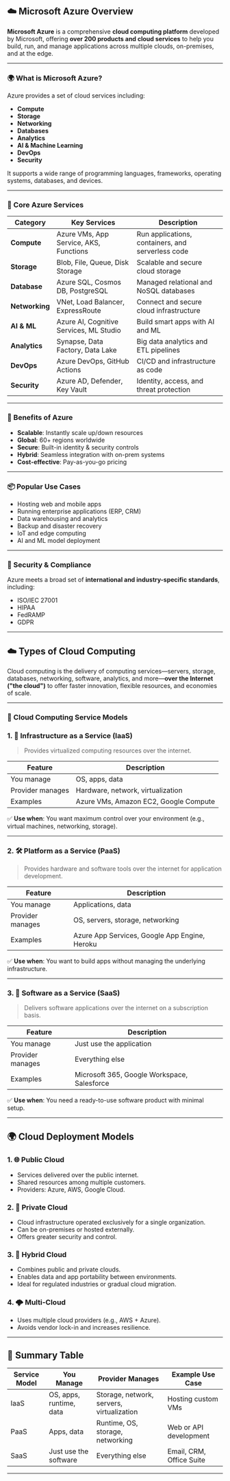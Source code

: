 ## ☁️ Microsoft Azure Overview

**Microsoft Azure** is a comprehensive **cloud computing platform** developed by Microsoft, offering **over 200 products and cloud services** to help you build, run, and manage applications across multiple clouds, on-premises, and at the edge.

---

### 🌍 What is Microsoft Azure?

Azure provides a set of cloud services including:

- **Compute**
- **Storage**
- **Networking**
- **Databases**
- **Analytics**
- **AI & Machine Learning**
- **DevOps**
- **Security**

It supports a wide range of programming languages, frameworks, operating systems, databases, and devices.

---

### 🧱 Core Azure Services

| Category          | Key Services                                 | Description                                        |
|-------------------|----------------------------------------------|----------------------------------------------------|
| **Compute**       | Azure VMs, App Service, AKS, Functions       | Run applications, containers, and serverless code  |
| **Storage**       | Blob, File, Queue, Disk Storage              | Scalable and secure cloud storage                  |
| **Database**      | Azure SQL, Cosmos DB, PostgreSQL             | Managed relational and NoSQL databases             |
| **Networking**    | VNet, Load Balancer, ExpressRoute            | Connect and secure cloud infrastructure            |
| **AI & ML**       | Azure AI, Cognitive Services, ML Studio      | Build smart apps with AI and ML                    |
| **Analytics**     | Synapse, Data Factory, Data Lake             | Big data analytics and ETL pipelines               |
| **DevOps**        | Azure DevOps, GitHub Actions                 | CI/CD and infrastructure as code                   |
| **Security**      | Azure AD, Defender, Key Vault                | Identity, access, and threat protection            |

---

### 🚀 Benefits of Azure

- **Scalable**: Instantly scale up/down resources
- **Global**: 60+ regions worldwide
- **Secure**: Built-in identity & security controls
- **Hybrid**: Seamless integration with on-prem systems
- **Cost-effective**: Pay-as-you-go pricing

---

### 📦 Popular Use Cases

- Hosting web and mobile apps
- Running enterprise applications (ERP, CRM)
- Data warehousing and analytics
- Backup and disaster recovery
- IoT and edge computing
- AI and ML model deployment

---

### 🔐 Security & Compliance

Azure meets a broad set of **international and industry-specific standards**, including:

- ISO/IEC 27001
- HIPAA
- FedRAMP
- GDPR
---

## ☁️ Types of Cloud Computing

Cloud computing is the delivery of computing services—servers, storage, databases, networking, software, analytics, and more—**over the Internet ("the cloud")** to offer faster innovation, flexible resources, and economies of scale.

---

### 🧱 Cloud Computing Service Models

### 1. 🔧 Infrastructure as a Service (IaaS)

> Provides virtualized computing resources over the internet.

| Feature          | Description                           |
|------------------|---------------------------------------|
| You manage       | OS, apps, data                        |
| Provider manages | Hardware, network, virtualization     |
| Examples         | Azure VMs, Amazon EC2, Google Compute |

✅ **Use when**: You want maximum control over your environment (e.g., virtual machines, networking, storage).

---

### 2. 🛠️ Platform as a Service (PaaS)

> Provides hardware and software tools over the internet for application development.

| Feature           | Description                                   |
|-------------------|-----------------------------------------------|
| You manage        | Applications, data                            |
| Provider manages  | OS, servers, storage, networking              |
| Examples          | Azure App Services, Google App Engine, Heroku |

✅ **Use when**: You want to build apps without managing the underlying infrastructure.

---

### 3. 🧩 Software as a Service (SaaS)

> Delivers software applications over the internet on a subscription basis.

| Feature          | Description                                 |
|------------------|---------------------------------------------|
| You manage       | Just use the application                    |
| Provider manages | Everything else                             |
| Examples         | Microsoft 365, Google Workspace, Salesforce |

✅ **Use when**: You need a ready-to-use software product with minimal setup.

---

## 🌍 Cloud Deployment Models

### 1. 🌐 Public Cloud
- Services delivered over the public internet.
- Shared resources among multiple customers.
- Providers: Azure, AWS, Google Cloud.

### 2. 🏢 Private Cloud
- Cloud infrastructure operated exclusively for a single organization.
- Can be on-premises or hosted externally.
- Offers greater security and control.

### 3. 🔄 Hybrid Cloud
- Combines public and private clouds.
- Enables data and app portability between environments.
- Ideal for regulated industries or gradual cloud migration.

### 4. 🌩️ Multi-Cloud
- Uses multiple cloud providers (e.g., AWS + Azure).
- Avoids vendor lock-in and increases resilience.

---

## 📘 Summary Table

| Service Model | You Manage                        | Provider Manages                                 | Example Use Case                         |
|---------------|-----------------------------------|--------------------------------------------------|------------------------------------------|
| IaaS          | OS, apps, runtime, data           | Storage, network, servers, virtualization        | Hosting custom VMs                       |
| PaaS          | Apps, data                        | Runtime, OS, storage, networking                 | Web or API development                   |
| SaaS          | Just use the software             | Everything else                                  | Email, CRM, Office Suite                 |

---
